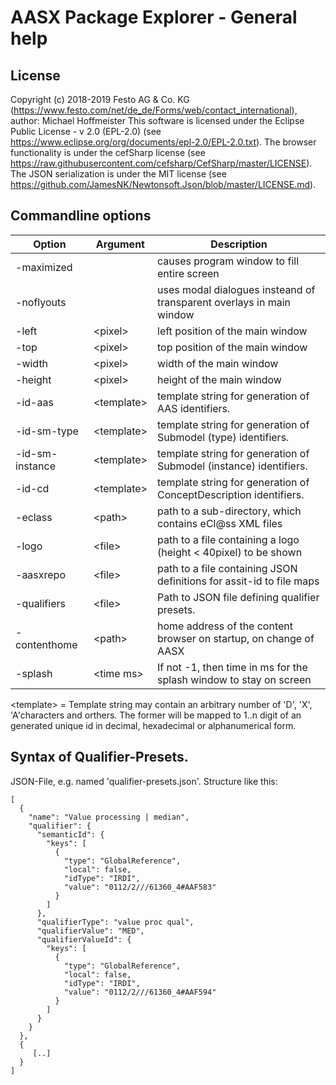 # AASX Package Explorer - General help

## License

Copyright (c) 2018-2019 Festo AG & Co. KG (https://www.festo.com/net/de_de/Forms/web/contact_international), author: Michael Hoffmeister
This software is licensed under the Eclipse Public License - v 2.0 (EPL-2.0) (see https://www.eclipse.org/org/documents/epl-2.0/EPL-2.0.txt).
The browser functionality is under the cefSharp license (see https://raw.githubusercontent.com/cefsharp/CefSharp/master/LICENSE).
The JSON serialization is under the MIT license (see https://github.com/JamesNK/Newtonsoft.Json/blob/master/LICENSE.md).

## Commandline options

| Option         | Argument     | Description                                                             |
|----------------|--------------|-------------------------------------------------------------------------|
| -maximized     |              | causes program window to fill entire screen                             |
| -noflyouts     |              | uses modal dialogues insteand of transparent overlays in main window    |
| -left          | \<pixel\>    | left position of the main window                                        |
| -top           | \<pixel\>    | top position of the main window                                         |
| -width         | \<pixel\>    | width of the main window                                                |
| -height        | \<pixel\>    | height of the main window                                               |
| -id-aas        | \<template\> | template string for generation of AAS identifiers.                      |
| -id-sm-type    | \<template\> | template string for generation of Submodel (type) identifiers.          |
| -id-sm-instance| \<template\> | template string for generation of Submodel (instance) identifiers.      |
| -id-cd         | \<template\> | template string for generation of ConceptDescription identifiers.       |
| -eclass        | \<path\>     | path to a sub-directory, which contains eCl@ss XML files                |
| -logo          | \<file\>     | path to a file containing a logo (height < 40pixel) to be shown         |
| -aasxrepo      | \<file\>     | path to a file containing JSON definitions for assit-id to file maps    |
| -qualifiers    | \<file\>     | Path to JSON file defining qualifier presets.                           |
| -contenthome   | \<path\>     | home address of the content browser on startup, on change of AASX       |
| -splash        | \<time ms\>  | If not -1, then time in ms for the splash window to stay on screen      |
                                                                                   
\<template\> = Template string may contain an arbitrary number of 'D', 'X', 'A'characters and orthers. The former will be mapped to 1..n digit of an generated unique id in decimal, hexadecimal or alphanumerical form.

## Syntax of Qualifier-Presets.

JSON-File, e.g. named 'qualifier-presets.json'. Structure like this:

    [
      {
        "name": "Value processing | median",
        "qualifier": {
          "semanticId": {
            "keys": [
              {
                "type": "GlobalReference",
                "local": false,
                "idType": "IRDI",
                "value": "0112/2///61360_4#AAF583"
              }
            ]
          },
          "qualifierType": "value proc qual",
          "qualifierValue": "MED",
          "qualifierValueId": {
            "keys": [
              {
                "type": "GlobalReference",
                "local": false,
                "idType": "IRDI",
                "value": "0112/2///61360_4#AAF594"
              }
            ]
          }
        }
      },
      {
         [..]
      }
    ]
    
